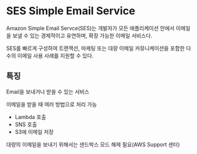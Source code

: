 # SES Simple Email Service

Amazon Simple Email Servce(SES)는 개발자가 모든 애플리케이션 안에서 이메일을 보낼 수 있는 경제적이고 유연하며, 확장 가능한 이메일 서비스다.
  
SES를 빠르게 구성하여 트랜잭션, 마케팅 또는 대량 이메일 커뮤니케이션을 포함한 다수의 이메일 사용 사례를 지원할 수 있다.

## 특징
Email을 보내거나 받을 수 있는 서비스
  
이메일을 받을 때 여러 방법으로 처리 가능
- Lambda 호출
- SNS 호출
- S3에 이메일 저장

대량의 이메일을 보내기 위해서는 샌드박스 모드 해제 필요(AWS Support 센터)

